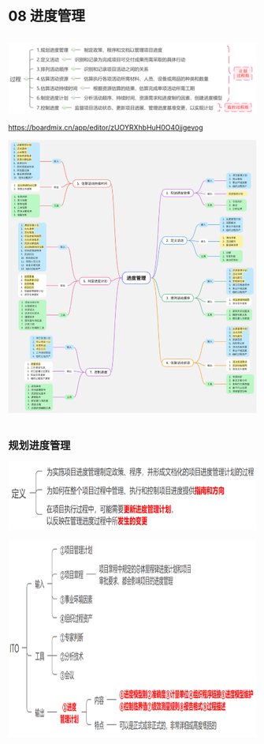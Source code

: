 # 08 进度管理

<br/><img src="./imgs/8/1.jpg" /><br/><br/>
<https://boardmix.cn/app/editor/zUOYRXhbHuH0O40jjgevog><br/><br/>
<img src="./imgs/8/4.png" /><br/><br/>

## 规划进度管理

<img height="140px" src="./imgs/8/3.jpg" /><br/><br/>
<img height="400px" src="./imgs/8/2.jpg" /><br/><br/>
